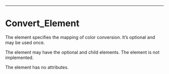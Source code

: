 

---

# Convert_Element

The <Convert> element specifies the mapping of color conversion. It’s optional and may be used once.

The <Convert> element may have the optional <Model> and <Spot> child elements. The <Hue> element is not implemented.

The <Convert> element has no attributes.